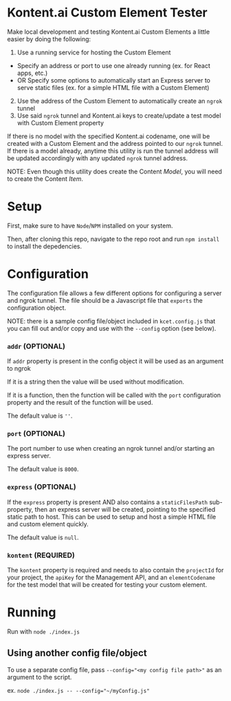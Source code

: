 # Kontent.ai Custom Element Tester
Make local development and testing Kontent.ai Custom Elements a little easier by doing the following:

1. Use a running service for hosting the Custom Element
  - Specify an address or port to use one already running (ex. for React apps, etc.)
  - OR Specify some options to automatically start an Express server to serve static files (ex. for a simple HTML file with a Custom Element)
2. Use the address of the Custom Element to automatically create an `ngrok` tunnel
3. Use said `ngrok` tunnel and Kontent.ai keys to create/update a test model with Custom Element property

If there is no model with the specified Kontent.ai codename, one will be created with a Custom Element and the address pointed to our `ngrok` tunnel. If there is a model already, anytime this utility is run the tunnel address will be updated accordingly with any updated `ngrok` tunnel address.

NOTE: Even though this utility does create the Content *Model*, you will need to create the Content *Item*.

# Setup
First, make sure to have `Node`/`NPM` installed on your system.

Then, after cloning this repo, navigate to the repo root and run `npm install` to install the depedencies.

# Configuration
The configuration file allows a few different options for configuring a server and ngrok tunnel. The file should be a Javascript file that `exports` the configuration object.

NOTE: there is a sample config file/object included in `kcet.config.js` that you can fill out and/or copy and use with the `--config` option (see below).

### `addr` (OPTIONAL)
If `addr` property is present in the config object it will be used as an argument to ngrok

If it is a string then the value will be used without modification.

If it is a function, then the function will be called with the `port` configuration property and the result of the function will be used.

The default value is `''`.

### `port` (OPTIONAL)
The port number to use when creating an ngrok tunnel and/or starting an express server.

The default value is `8000`.

### `express` (OPTIONAL)
If the `express` property is present AND also contains a `staticFilesPath` sub-property, then an express server will be created, pointing to the specified static path to host. This can be used to setup and host a simple HTML file and custom element quickly.

The default value is `null`.

### `kontent` (REQUIRED)
The `kontent` property is required and needs to also contain the `projectId` for your project, the `apiKey` for the Management API, and an `elementCodename` for the test model that will be created for testing your custom element.

# Running
Run with `node ./index.js`

## Using another config file/object
To use a separate config file, pass `--config="<my config file path>"` as an argument to the script.

ex. `node ./index.js -- --config="~/myConfig.js"`

